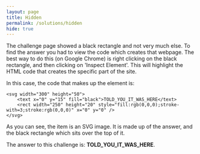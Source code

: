 ```yaml
---
layout: page
title: Hidden
permalink: /solutions/hidden
hide: true
---
```


The challenge page showed a black rectangle and not very much else. To find the
answer you had to view the code which creates that webpage. The best way to do
this (on Google Chrome) is right clicking on the black rectangle, and then
clicking on 'Inspect Element'. This will highlight the HTML code that creates
the specific part of the site.

In this case, the code that makes up the element is:

```
<svg width="300" height="50">
    <text x="0" y="15" fill="black">TOLD_YOU_IT_WAS_HERE</text>
    <rect width="250" height="20" style="fill:rgb(0,0,0);stroke-with=3;stroke:rgb(0,0,0)" x="0" y="0" />
</svg>
```

As you can see, the item is an SVG image. It is made up of the answer, and the
black rectangle which sits over the top of it.

The answer to this challenge is: **TOLD_YOU_IT_WAS_HERE**.